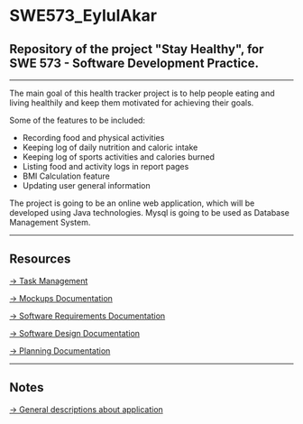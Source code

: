 # SWE573_EylulAkar
## Repository of the project "Stay Healthy", for SWE 573 - Software Development Practice.

--------------------------------------------------------------------------------------
The main goal of this health tracker project is to help people eating and living healthily and keep them motivated for achieving their goals.

Some of the features to be included: 
- Recording food and physical activities
- Keeping log of daily nutrition and caloric intake
- Keeping log of sports activities and calories burned 
- Listing food and activity logs in report pages
- BMI Calculation feature
- Updating user general information

The project is going to be an online web application, which will be developed using Java technologies.
Mysql is going to be used as Database Management System.

--------------------------------------------------------------------------------------

<h2>Resources</h2> 
<p>
<a href="https://github.com/eylulakar/SWE573_EylulAkar/edit/master/README.md#boards" target="_blank">-> Task Management</a> 
</p>
<p>
<a href="https://eylulakar.mybalsamiq.com/projects/stayhealthyapp/prototype/mainpage?key=b80036d39bab7a7119ff1e439121d12a9adbe4e2" target="_blank"> -> Mockups Documentation</a>
</p>

<p>
<a style="text-decoration:underline;" href="https://drive.google.com/file/d/0B-WQaZ9lz7YBQjF0aUp2QUlkMzQ/view" target="_blank">-> Software Requirements Documentation</a></p>

<p>
<a href="https://drive.google.com/open?id=0B-WQaZ9lz7YBSkFiYXkxR19ZQVE" target="_blank">-> Software Design Documentation</a> 
</p>
<p>
<a href="https://drive.google.com/open?id=1mYQrsppz4Grz3CHKYHtrlgXigCzwJtyHG5nqi6u5zQY" target="_blank">-> Planning Documentation</a> 
</p>



--------------------------------------------------------------------------------------

<h2>Notes</h2> 
<p>
<a href="https://github.com/eylulakar/SWE573_EylulAkar/wiki/Notes" target="_blank"> 
 -> General descriptions about application</a> 
</p>



